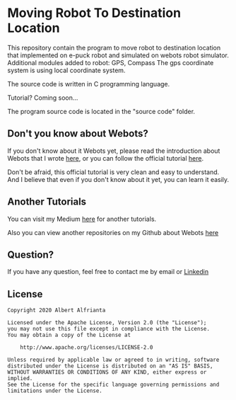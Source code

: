 # Moving Robot To Destination Location

This repository contain the program to move robot to destination location that implemented on e-puck robot and simulated on webots robot simulator.
Additional modules added to robot: GPS, Compass
The gps coordinate system is using local coordinate system.

The source code is written in C programming language.

Tutorial? Coming soon...

The program source code is located in the "source code" folder.

## Don't you know about Webots?

If you don't know about it Webots yet, please read the introduction about Webots that I wrote [here](https://medium.com/@albert.brucelee/introduction-to-webots-robot-simulator-and-e-puck-robot-8a2e2b5d22a9), 
or you can follow the official tutorial [here](https://cyberbotics.com/doc/guide/tutorials).

Don't be afraid, this official tutorial is very clean and easy to understand. And I believe that even if you don't know about it yet, you can learn it easily.

## Another Tutorials
You can visit my Medium [here](https://medium.com/@albert.brucelee) for another tutorials.

Also you can view another repositories on my Github about Webots [here](https://github.com/albertbrucelee/webots-e-puck_robot)

## Question?

If you have any question, feel free to contact me by email or [Linkedin](https://www.linkedin.com/in/albert-alfrianta/)

## License

```
Copyright 2020 Albert Alfrianta

Licensed under the Apache License, Version 2.0 (the "License");
you may not use this file except in compliance with the License.
You may obtain a copy of the License at

    http://www.apache.org/licenses/LICENSE-2.0

Unless required by applicable law or agreed to in writing, software
distributed under the License is distributed on an "AS IS" BASIS,
WITHOUT WARRANTIES OR CONDITIONS OF ANY KIND, either express or implied.
See the License for the specific language governing permissions and
limitations under the License.
```

